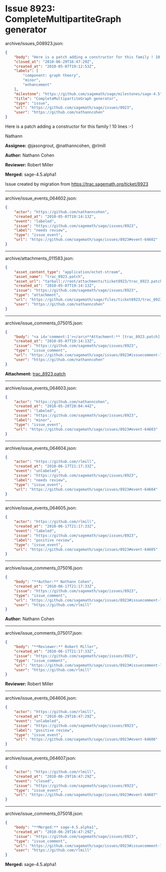 # Issue 8923: CompleteMultipartiteGraph generator

archive/issues_008923.json:
```json
{
    "body": "Here is a patch adding a constructor for this family ! 10 lines :-)\n\nNathann\n\n**Assignee:** @jasongrout, @nathanncohen, @rlmill\n\n**Author:** Nathann Cohen\n\n**Reviewer:** Robert Miller\n\n**Merged:** sage-4.5.alpha1\n\nIssue created by migration from https://trac.sagemath.org/ticket/8923\n\n",
    "closed_at": "2010-06-29T16:47:29Z",
    "created_at": "2010-05-07T19:12:53Z",
    "labels": [
        "component: graph theory",
        "minor",
        "enhancement"
    ],
    "milestone": "https://github.com/sagemath/sage/milestones/sage-4.5",
    "title": "CompleteMultipartiteGraph generator",
    "type": "issue",
    "url": "https://github.com/sagemath/sage/issues/8923",
    "user": "https://github.com/nathanncohen"
}
```
Here is a patch adding a constructor for this family ! 10 lines :-)

Nathann

**Assignee:** @jasongrout, @nathanncohen, @rlmill

**Author:** Nathann Cohen

**Reviewer:** Robert Miller

**Merged:** sage-4.5.alpha1

Issue created by migration from https://trac.sagemath.org/ticket/8923





---

archive/issue_events_064602.json:
```json
{
    "actor": "https://github.com/nathanncohen",
    "created_at": "2010-05-07T19:14:13Z",
    "event": "labeled",
    "issue": "https://github.com/sagemath/sage/issues/8923",
    "label": "needs review",
    "type": "issue_event",
    "url": "https://github.com/sagemath/sage/issues/8923#event-64602"
}
```



---

archive/attachments_011583.json:
```json
{
    "asset_content_type": "application/octet-stream",
    "asset_name": "trac_8923.patch",
    "asset_url": "tarball://root/attachments/ticket8923/trac_8923.patch",
    "created_at": "2010-05-07T19:14:13Z",
    "issue": "https://github.com/sagemath/sage/issues/8923",
    "type": "attachment",
    "url": "https://github.com/sagemath/sage/files/ticket8923/trac_8923.patch",
    "user": "https://github.com/nathanncohen"
}
```



---

archive/issue_comments_075015.json:
```json
{
    "body": "<a id='comment:1'></a>\n**Attachment:** [trac_8923.patch](https://github.com/sagemath/sage/files/ticket8923/trac_8923.patch)",
    "created_at": "2010-05-07T19:14:13Z",
    "issue": "https://github.com/sagemath/sage/issues/8923",
    "type": "issue_comment",
    "url": "https://github.com/sagemath/sage/issues/8923#issuecomment-75015",
    "user": "https://github.com/nathanncohen"
}
```

<a id='comment:1'></a>
**Attachment:** [trac_8923.patch](https://github.com/sagemath/sage/files/ticket8923/trac_8923.patch)



---

archive/issue_events_064603.json:
```json
{
    "actor": "https://github.com/nathanncohen",
    "created_at": "2010-05-20T20:04:44Z",
    "event": "labeled",
    "issue": "https://github.com/sagemath/sage/issues/8923",
    "label": "minor",
    "type": "issue_event",
    "url": "https://github.com/sagemath/sage/issues/8923#event-64603"
}
```



---

archive/issue_events_064604.json:
```json
{
    "actor": "https://github.com/rlmill",
    "created_at": "2010-06-17T21:17:33Z",
    "event": "unlabeled",
    "issue": "https://github.com/sagemath/sage/issues/8923",
    "label": "needs review",
    "type": "issue_event",
    "url": "https://github.com/sagemath/sage/issues/8923#event-64604"
}
```



---

archive/issue_events_064605.json:
```json
{
    "actor": "https://github.com/rlmill",
    "created_at": "2010-06-17T21:17:33Z",
    "event": "labeled",
    "issue": "https://github.com/sagemath/sage/issues/8923",
    "label": "positive review",
    "type": "issue_event",
    "url": "https://github.com/sagemath/sage/issues/8923#event-64605"
}
```



---

archive/issue_comments_075016.json:
```json
{
    "body": "**Author:** Nathann Cohen",
    "created_at": "2010-06-17T21:17:33Z",
    "issue": "https://github.com/sagemath/sage/issues/8923",
    "type": "issue_comment",
    "url": "https://github.com/sagemath/sage/issues/8923#issuecomment-75016",
    "user": "https://github.com/rlmill"
}
```

**Author:** Nathann Cohen



---

archive/issue_comments_075017.json:
```json
{
    "body": "**Reviewer:** Robert Miller",
    "created_at": "2010-06-17T21:17:33Z",
    "issue": "https://github.com/sagemath/sage/issues/8923",
    "type": "issue_comment",
    "url": "https://github.com/sagemath/sage/issues/8923#issuecomment-75017",
    "user": "https://github.com/rlmill"
}
```

**Reviewer:** Robert Miller



---

archive/issue_events_064606.json:
```json
{
    "actor": "https://github.com/rlmill",
    "created_at": "2010-06-29T16:47:29Z",
    "event": "unlabeled",
    "issue": "https://github.com/sagemath/sage/issues/8923",
    "label": "positive review",
    "type": "issue_event",
    "url": "https://github.com/sagemath/sage/issues/8923#event-64606"
}
```



---

archive/issue_events_064607.json:
```json
{
    "actor": "https://github.com/rlmill",
    "created_at": "2010-06-29T16:47:29Z",
    "event": "closed",
    "issue": "https://github.com/sagemath/sage/issues/8923",
    "type": "issue_event",
    "url": "https://github.com/sagemath/sage/issues/8923#event-64607"
}
```



---

archive/issue_comments_075018.json:
```json
{
    "body": "**Merged:** sage-4.5.alpha1",
    "created_at": "2010-06-29T16:47:29Z",
    "issue": "https://github.com/sagemath/sage/issues/8923",
    "type": "issue_comment",
    "url": "https://github.com/sagemath/sage/issues/8923#issuecomment-75018",
    "user": "https://github.com/rlmill"
}
```

**Merged:** sage-4.5.alpha1
